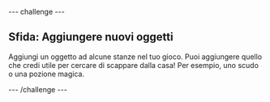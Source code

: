 --- challenge ---
## Sfida: Aggiungere nuovi oggetti 

Aggiungi un oggetto ad alcune stanze nel tuo gioco. Puoi aggiungere quello che credi utile per cercare di scappare dalla casa! Per esempio, uno scudo o una pozione magica.



--- /challenge ---